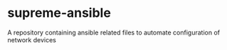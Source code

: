 # supreme-ansible
A repository containing ansible related files to automate configuration of network devices
